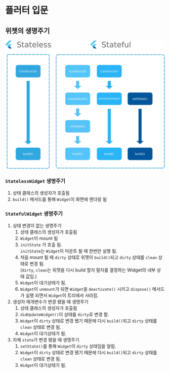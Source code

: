 # 플러터 입문

## 위젯의 생명주기

![alt text](image.png)

### `StatelessWidget` 생명주기
1. 상태 클래스의 생성자가 호출됨
2. `build()` 메서드를 통해 `Widget`이 화면에 랜더링 됨

### `StatefulWidget` 생명주기
1. 상태 변경이 없는 생명주기
    1. 상태 클래스의 생성자가 호출됨
    2. `Widget`이 mount 됨
    3. `initState` 가 호출 됨.  
       `initState`는 `Widget`이 마운트 될 때 한번만 실행 됨.
    4. 처음 mount 될 때 `dirty` 상태로 위젯이 `build()`되고 `dirty` 상태를 `clean` 상태로 변경 됨.  
      (`dirty`, `clean`는 위젯을 다시 build 할지 말지를 결정하는 Widget의 내부 상태 값임.)
    5. `Widget`이 대기상태가 됨.
    6. `Widget`이 `unmount`가 되면 `Widget`을 `deactivate()` 시키고 `dispose()` 메서드가 실행 되면서 `Widget`이 트리에서 사라짐.
2. 생성자 매개변수가 변경 됐을 때 생명주기
    1. 상태 클래스의 생성자가 호출됨
    2. `didUpdateWidget()`이 상태를 `dirty`로 변경 함.
    3. `Widget`이 `dirty` 상태로 변경 됐기 때문에 다시 `build()`되고 `dirty` 상태를 `clean` 상태로 변경 됨.
    4. `Widget`이 대기상태가 됨.
3. 자체 `state`가 변경 됐을 때 생명주기
    1. `setState()`를 통해 `Widget`이 `dirty` 상태임을 알림.
    2. `Widget`이 `dirty` 상태로 변경 됐기 때문에 다시 `build()`되고 `dirty` 상태를 `clean` 상태로 변경 됨.
    3. `Widget`이 대기상태가 됨.
